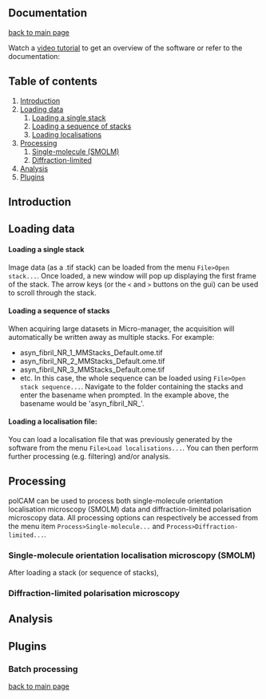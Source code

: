 
## Documentation

[back to main page](./)

Watch a [video tutorial](https://ezrabru.github.io/polCAM/) to get an overview of the software or refer to the documentation:

## Table of contents
1. [Introduction](#introduction)
2. [Loading data](#loading-data)
    1. [Loading a single stack](#loading-data-single-stack)
    2. [Loading a sequence of stacks](#loading-data-sequence-stacks)
    3. [Loading localisations](#loading-data-localisations)
3. [Processing](#processing)
    1. [Single-molecule (SMOLM)](#processing-smolm)
    1. [Diffraction-limited](#processing-diffr-lim)
4. [Analysis](#analysis)
4. [Plugins](#plugins)


## Introduction <a name="introduction"></a>


## Loading data <a name="loading-data"></a>


#### Loading a single stack <a name="loading-data-single-stack"></a>
Image data (as a .tif stack) can be loaded from the menu `File>Open stack...`. Once loaded, a new window will pop up displaying the first frame of the stack. The arrow keys (or the `<` and `>` buttons on the gui) can be used to scroll through the stack.

#### Loading a sequence of stacks <a name="loading-data-sequence-stacks"></a>
When acquiring large datasets in Micro-manager, the acquisition will automatically be written away as multiple stacks. For example:
- asyn_fibril_NR_1_MMStacks_Default.ome.tif
- asyn_fibril_NR_2_MMStacks_Default.ome.tif
- asyn_fibril_NR_3_MMStacks_Default.ome.tif
- etc.
In this case, the whole sequence can be loaded using `File>Open stack sequence...`. Navigate to the folder containing the stacks and enter the basename when prompted. In the example above, the basename would be 'asyn_fibril_NR_'. 

#### Loading a localisation file: <a name="loading-data-localisations"></a>
You can load a localisation file that was previously generated by the software from the menu `File>Load localisations...`. You can then perform further processing (e.g. filtering) and/or analysis.


## Processing <a name="processing"></a>
polCAM can be used to process both single-molecule orientation localisation microscopy (SMOLM) data and diffraction-limited polarisation microscopy data. All processing options can respectively be accessed from the menu item `Process>Single-molecule...` and `Process>Diffraction-limited...`.

### Single-molecule orientation localisation microscopy (SMOLM) <a name="processing-smolm"></a>
After loading a stack (or sequence of stacks), 

### Diffraction-limited polarisation microscopy <a name="processing-diffr-lim"></a>

## Analysis <a name="analysis"></a>

## Plugins <a name="plugins"></a>
### Batch processing


[back to main page](./)
